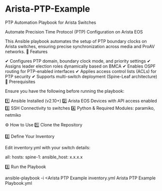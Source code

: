 # Arista-PTP-Example
PTP Automation Playbook for Arista Switches

Automate Precision Time Protocol (PTP) Configuration on Arista EOS

This Ansible playbook automates the setup of PTP boundary clocks on Arista switches, ensuring precise synchronization across media and ProAV networks.
🔹 Features

✔ Configures PTP domain, boundary clock mode, and priority settings
✔ Assigns leader election roles dynamically based on BMCA
✔ Enables OSPF routing for PTP-enabled interfaces
✔ Applies access control lists (ACLs) for PTP security
✔ Supports multi-switch deployment (Spine-Leaf architecture)
📌 Prerequisites

Ensure you have the following before running the playbook:

1️⃣ Ansible Installed (v2.10+)
2️⃣ Arista EOS Devices with API access enabled
3️⃣ SSH Connectivity to switches
4️⃣ Python & Required Modules: paramiko, netmiko

⚙️ How to Use
1️⃣ Clone the Repository


2️⃣ Define Your Inventory

Edit inventory.yml with your switch details:

all:
  hosts:
    spine-1:
      ansible_host: x.x.x.x


3️⃣ Run the Playbook

ansible-playbook -i <Arista PTP Example inventory.yml Arista PTP Example Playbook.yml

